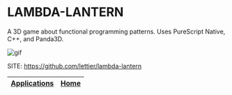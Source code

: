 # LAMBDA-LANTERN

 A 3D game about functional programming patterns. Uses PureScript 
 Native, C++, and Panda3D.
 
 ![gif](https://img.itch.zone/aW1nLzE2NzcwNjYuZ2lm/original/WMdP2V.gif)

 SITE: https://github.com/lettier/lambda-lantern

 | [Applications](https://portable-linux-apps.github.io/apps.html) | [Home](https://portable-linux-apps.github.io)
 | --- | --- |
